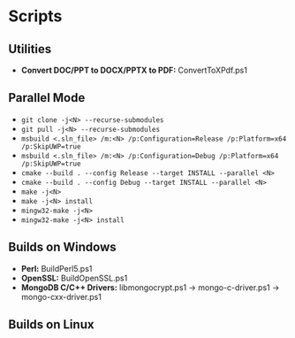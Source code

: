 # Scripts

## Utilities
* **Convert DOC/PPT to DOCX/PPTX to PDF:** ConvertToXPdf.ps1

## Parallel Mode
* ```git clone -j<N> --recurse-submodules```
* ```git pull -j<N> --recurse-submodules```
* ```msbuild <.sln_file> /m:<N> /p:Configuration=Release /p:Platform=x64 /p:SkipUWP=true```
* ```msbuild <.sln_file> /m:<N> /p:Configuration=Debug /p:Platform=x64 /p:SkipUWP=true```
* ```cmake --build . --config Release --target INSTALL --parallel <N>```
* ```cmake --build . --config Debug --target INSTALL --parallel <N>```
* ```make -j<N>```
* ```make -j<N> install```
* ```mingw32-make -j<N>```
* ```mingw32-make -j<N> install```

## Builds on Windows
* **Perl:** BuildPerl5.ps1
* **OpenSSL:** BuildOpenSSL.ps1
* **MongoDB C/C++ Drivers:** libmongocrypt.ps1 &rarr; mongo-c-driver.ps1 &rarr; mongo-cxx-driver.ps1

## Builds on Linux
